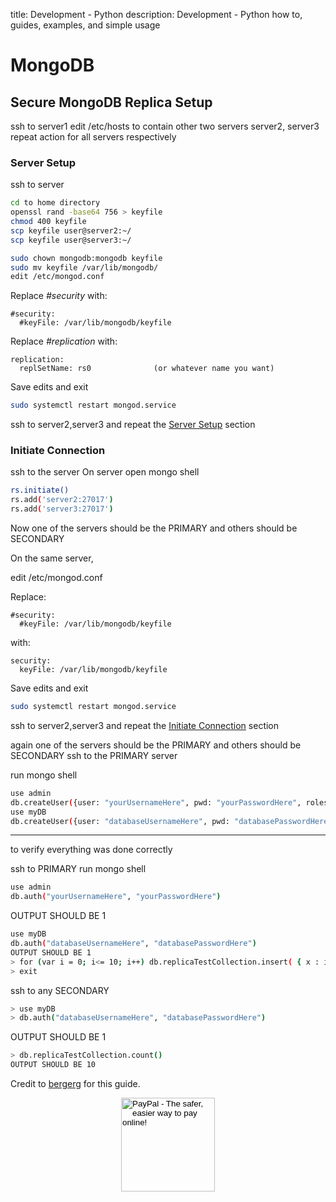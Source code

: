 title: Development - Python
description: Development - Python how to, guides, examples, and simple usage

# MongoDB

## Secure MongoDB Replica Setup

ssh to server1
edit /etc/hosts to contain other two servers server2, server3
repeat action for all servers respectively

### Server Setup

ssh to server

```bash
cd to home directory
openssl rand -base64 756 > keyfile
chmod 400 keyfile
scp keyfile user@server2:~/
scp keyfile user@server3:~/

sudo chown mongodb:mongodb keyfile
sudo mv keyfile /var/lib/mongodb/
edit /etc/mongod.conf
```

Replace _#security_ with:

```config
#security:
  #keyFile: /var/lib/mongodb/keyfile
```

Replace _#replication_ with:

```config
replication:
  replSetName: rs0              (or whatever name you want)
```

Save edits and exit

```bash
sudo systemctl restart mongod.service
```

ssh to server2,server3 and repeat the [Server Setup](#server_setup) section

### Initiate Connection

ssh to the server
On server open mongo shell

```bash
rs.initiate()
rs.add('server2:27017')
rs.add('server3:27017')
```

Now one of the servers should be the PRIMARY and others should be SECONDARY

On the same server,

edit /etc/mongod.conf

Replace:

```config
#security:
  #keyFile: /var/lib/mongodb/keyfile
```

with:

```config
security:
  keyFile: /var/lib/mongodb/keyfile
```

Save edits and exit

```bash
sudo systemctl restart mongod.service
```

ssh to server2,server3 and repeat the [Initiate Connection](#initiate_connection) section

again one of the servers should be the PRIMARY and others should be SECONDARY
ssh to the PRIMARY server

run mongo shell

```bash
use admin
db.createUser({user: "yourUsernameHere", pwd: "yourPasswordHere", roles: [{role: "userAdminAnyDatabase", db: "admin"}, {role: "clusterAdmin", db: "admin"}]})
use myDB
db.createUser({user: "databaseUsernameHere", pwd: "databasePasswordHere", roles: [{role: "readWrite", db: "myDB"}]})
```

--------------------------------
to verify everything was done correctly

ssh to PRIMARY
run mongo shell

```bash
use admin
db.auth("yourUsernameHere", "yourPasswordHere")
```

OUTPUT SHOULD BE 1

```bash
use myDB
db.auth("databaseUsernameHere", "databasePasswordHere")
OUTPUT SHOULD BE 1
> for (var i = 0; i<= 10; i++) db.replicaTestCollection.insert( { x : i } )
> exit
```

ssh to any SECONDARY

```bash
> use myDB
> db.auth("databaseUsernameHere", "databasePasswordHere")
```

OUTPUT SHOULD BE 1

```bash
> db.replicaTestCollection.count()
OUTPUT SHOULD BE 10
```

Credit to [bergerg](https://github.com/bergerg "github.com/bergerg") for this guide.

<!-- Donation Button -->
<form action="https://www.paypal.com/cgi-bin/webscr" method="post" target="_top" align="center"><input type="hidden" name="cmd" value="_s-xclick"><input type="hidden" name="hosted_button_id" value="Q94AU5RUD4X6A"><input type="image" src="https://raw.githubusercontent.com/fire1ce/3os.org/gh-pages/assets/images/beerDonation.png" width="150px" border="0" name="submit" alt="PayPal - The safer, easier way to pay online!"></form>
<!-- Donation Button -->